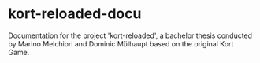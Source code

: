 # kort-reloaded-docu
Documentation for the project 'kort-reloaded', a bachelor thesis conducted by Marino Melchiori and Dominic Mülhaupt based on the original Kort Game.
